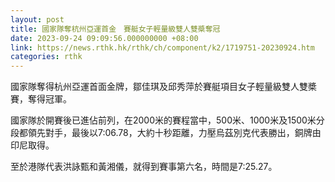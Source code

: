 ```yaml
---
layout: post
title: 國家隊奪杭州亞運首金　賽艇女子輕量級雙人雙槳奪冠
date: 2023-09-24 09:09:56.000000000 +08:00
link: https://news.rthk.hk/rthk/ch/component/k2/1719751-20230924.htm
categories: rthk
---
```


國家隊奪得杭州亞運首面金牌，鄒佳琪及邱秀萍於賽艇項目女子輕量級雙人雙槳賽，奪得冠軍。

國家隊於開賽後已進佔前列，在2000米的賽程當中，500米、1000米及1500米分段都領先對手，最後以7:06.78，大約十秒距離，力壓烏茲別克代表勝出，銅牌由印尼取得。

至於港隊代表洪詠甄和黃湘儀，就得到賽事第六名，時間是7:25.27。
